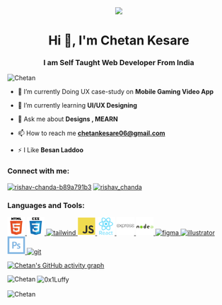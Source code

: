 <section align="center"><img src="https://i.ibb.co/7QXxbKR/wepik-hand-drawn-tokyo-anime-banner-20230914200214-HZl3.jpg"/></section>

<h1 align="center">Hi 👋, I'm Chetan Kesare</h1>
<h3 align="center">I am <b>Self Taught Web Developer From India</b></h3>


<p align="left"> <img src="https://komarev.com/ghpvc/?username=0x1Luffy&label=Profile%20views&color=0e75b6&style=flat" alt="Chetan" /> </p>


- 🔭 I’m currently Doing UX case-study on **Mobile Gaming Video App**

- 🌱 I’m currently learning **UI/UX Designing**

- 💬 Ask me about **Designs , MEARN**

- 📫 How to reach me **chetankesare06@gmail.com**

- ⚡ I Like **Besan Laddoo**

<h3 align="left">Connect with me:</h3>
<p align="left">

<a href="https://www.linkedin.com/in/chetan-kesare-057042195/" target="blank"><img align="center" src="https://raw.githubusercontent.com/rahuldkjain/github-profile-readme-generator/master/src/images/icons/Social/linked-in-alt.svg" alt="rishav-chanda-b89a791b3" height="30" width="40" /></a>
<a href="https://www.instagram.com/chetannn.k/" target="blank"><img align="center" src="https://raw.githubusercontent.com/rahuldkjain/github-profile-readme-generator/master/src/images/icons/Social/instagram.svg" alt="rishav_chanda" height="30" width="40" /></a>
</p>

<h3 align="left">Languages and Tools:</h3>
<p align="left">  <a href="https://www.w3.org/html/" target="_blank" rel="noreferrer"> <img src="https://raw.githubusercontent.com/devicons/devicon/master/icons/html5/html5-original-wordmark.svg" alt="html5" width="40" height="40"/> </a><a href="https://www.w3schools.com/css/" target="_blank" rel="noreferrer"> <img src="https://raw.githubusercontent.com/devicons/devicon/master/icons/css3/css3-original-wordmark.svg" alt="css3" width="40" height="40"/> </a><a href="https://tailwindcss.com/" target="_blank" rel="noreferrer"> <img src="https://www.vectorlogo.zone/logos/tailwindcss/tailwindcss-icon.svg" alt="tailwind" width="40" height="40"/> </a> <a href="https://developer.mozilla.org/en-US/docs/Web/JavaScript" target="_blank" rel="noreferrer"> <img src="https://raw.githubusercontent.com/devicons/devicon/master/icons/javascript/javascript-original.svg" alt="javascript" width="40" height="40"/> </a> <a href="https://reactjs.org/" target="_blank" rel="noreferrer"> <img src="https://raw.githubusercontent.com/devicons/devicon/master/icons/react/react-original-wordmark.svg" alt="react" width="40" height="40"/> </a><a href="https://expressjs.com" target="_blank" rel="noreferrer"> <img src="https://raw.githubusercontent.com/devicons/devicon/master/icons/express/express-original-wordmark.svg" alt="express" width="40" height="40"/> </a><a href="https://nodejs.org" target="_blank" rel="noreferrer"> <img src="https://raw.githubusercontent.com/devicons/devicon/master/icons/nodejs/nodejs-original-wordmark.svg" alt="nodejs" width="40" height="40"/> </a> <a href="https://www.figma.com/" target="_blank" rel="noreferrer"> <img src="https://www.vectorlogo.zone/logos/figma/figma-icon.svg" alt="figma" width="40" height="40"/> </a>
<a href="https://www.adobe.com/in/products/illustrator.html" target="_blank" rel="noreferrer"> <img src="https://www.vectorlogo.zone/logos/adobe_illustrator/adobe_illustrator-icon.svg" alt="illustrator" width="40" height="40"/> </a> <a href="https://www.photoshop.com/en" target="_blank" rel="noreferrer"> <img src="https://raw.githubusercontent.com/devicons/devicon/master/icons/photoshop/photoshop-line.svg" alt="photoshop" width="40" height="40"/> </a><a href="https://git-scm.com/" target="_blank" rel="noreferrer"> <img src="https://www.vectorlogo.zone/logos/git-scm/git-scm-icon.svg" alt="git" width="40" height="40"/> </a> 

</p>



[![Chetan's GitHub activity graph](https://activity-graph.herokuapp.com/graph?username=0x1Luffy&&theme=xcode)](https://github.com/0x1Luffy)

<p><img align="left" src="https://github-readme-stats.vercel.app/api/top-langs?username=0x1Luffy&show_icons=true&locale=en&layout=compact&theme=tokyonight" alt="Chetan" /></p>

<p>&nbsp;<img align="center" src="https://github-readme-stats.vercel.app/api?username=0x1Luffy&show_icons=true&locale=en&theme=tokyonight" alt="0x1Luffy" /></p>

<p><img align="center" src="https://github-readme-streak-stats.herokuapp.com/?user=0x1Luffy&&theme=tokyonight" alt="Chetan" /></p>
